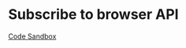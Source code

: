 # Subscribe to browser API

[Code Sandbox](https://codesandbox.io/p/sandbox/react-dev-dmhft8?file=%2Fsrc%2FApp.js&utm_medium=sandpack)
